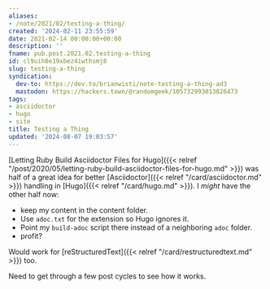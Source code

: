 ```yaml
---
aliases:
- /note/2021/02/testing-a-thing/
created: '2024-02-11 23:55:59'
date: 2021-02-14 00:00:00+00:00
description: ''
fname: pub.post.2021.02.testing-a-thing
id: cl9uih8e19xbez4iwthsmj8
slug: testing-a-thing
syndication:
  dev-to: https://dev.to/brianwisti/note-testing-a-thing-ad3
  mastodon: https://hackers.town/@randomgeek/105732993013826473
tags:
- asciidoctor
- hugo
- site
title: Testing a Thing
updated: '2024-08-07 19:03:57'
---
```


[Letting Ruby Build Asciidoctor Files for Hugo]({{< relref "/post/2020/05/letting-ruby-build-asciidoctor-files-for-hugo.md" >}}) was half of a great idea for better [Asciidoctor]({{< relref "/card/asciidoctor.md" >}}) handling in [Hugo]({{< relref "/card/hugo.md" >}}). I *might* have the other half now:

* keep my content in the content folder.
* Use `adoc.txt` for the extension so Hugo ignores it.
* Point my `build-adoc` script there instead of a neighboring `adoc` folder.
* profit?

Would work for [reStructuredText]({{< relref "/card/restructuredtext.md" >}}) too.

Need to get through a few post cycles to see how it works.